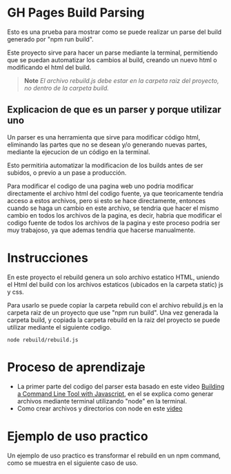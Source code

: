 # GH Pages Build Parsing

Esto es una prueba para mostrar como se puede realizar un parse del build generado por "npm run build".

Este proyecto sirve para hacer un parse mediante la terminal, permitiendo que se puedan automatizar los cambios al build, creando un nuevo html o modificando el html del build.

> **Note** 
> *El archivo rebuild.js debe estar en la carpeta raiz del proyecto, no dentro de la carpeta build.*

## Explicacion de que es un parser y porque utilizar uno

Un parser es una herramienta que sirve para modificar código html, eliminando las partes que no se desean y/o generando nuevas partes, mediante la ejecucion de un código en la terminal.

Esto permitiria automatizar la modificacion  de los builds antes de ser subidos, o previo a un pase a producción.

Para modificar el codigo de una pagina web uno podria modificar directamente el archivo html del codigo fuente, ya que teoricamente tendria acceso a estos archivos, pero si esto se hace directamente, entonces cuando se haga un cambio en este archivo, se tendria que hacer el mismo cambio en todos los archivos de la pagina, es decir, habria que modificar el codigo fuente de todos los archivos de la pagina y este proceso podria ser muy trabajoso, ya que ademas tendria que hacerse manualmente.

# Instrucciones

En este proyecto el rebuild genera un solo archivo estatico HTML, uniendo el Html del build con los archivos estaticos (ubicados en la carpeta static) js y css.

Para usarlo se puede copiar la carpeta rebuild con el archivo rebuild.js en la carpeta raiz de un proyecto que use "npm run build".
Una vez generada la carpeta build, y copiada la carpeta rebuild en la raiz del proyecto se puede utilizar mediante el siguiente codigo.

``` 
node rebuild/rebuild.js
```


# Proceso de aprendizaje

* La primer parte del codigo del parser esta basado en este video [Building a Command Line Tool with Javascript](https://www.youtube.com/watch?v=e1KJ47tyCso), en el se explica como generar archivos mediante terminal utilizando "node" en la terminal.
* Como crear archivos y directorios con node en este [video](https://www.youtube.com/watch?v=1mv9rSI9FFA)


# Ejemplo de uso practico

Un ejemplo de uso practico es transformar el rebuild en un npm command, como se muestra en el siguiente caso de uso.
